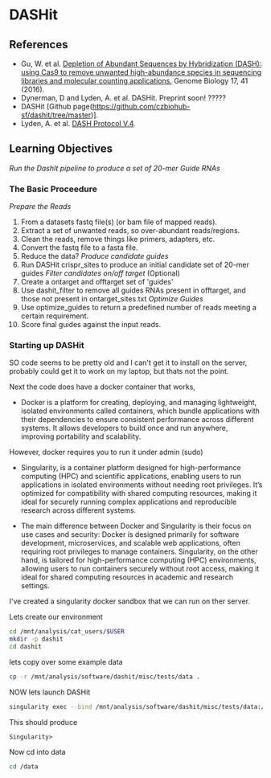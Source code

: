 # DASHit

## References 

- Gu, W. et al. [Depletion of Abundant Sequences by Hybridization (DASH): using Cas9 to remove unwanted high-abundance species in sequencing libraries and molecular counting applications.](https://genomebiology.biomedcentral.com/articles/10.1186/s13059-016-0904-5) Genome Biology 17, 41 (2016).
- Dynerman, D and Lyden, A. et al. DASHit. Preprint soon! ?????
- DASHit [Github page(https://github.com/czbiohub-sf/dashit/tree/master)].
- Lyden, A. et al. [DASH Protocol V.4](https://www.protocols.io/view/dash-protocol-yxmvm7z99v3p/v4).

## Learning Objectives

*Run the DashIt pipeline to produce a set of 20-mer Guide RNAs*

### The Basic Proceedure

*Prepare the Reads*
1. From a datasets fastq file(s) (or bam file of mapped reads).
2. Extract a set of unwanted reads, so over-abundant reads/regions.
3. Clean the reads, remove things like primers, adapters, etc.
4. Convert the fastq file to a fasta file.
5. Reduce the data?
*Produce candidate guides*
6. Run DASHit crispr_sites to produce an initial candidate set of 20-mer guides
*Filter candidates on/off target* (Optional)
7. Create a ontarget and offtarget set of 'guides'
8. Use dashit_filter to remove all guides RNAs present in offtarget, and those not present in ontarget_sites.txt
*Optimize Guides*
9. Use optimize_guides to return a predefined number of reads meeting a certain requirement.
10. Score final guides against the input reads.
    
### Starting up DASHit

SO code seems to be pretty old and I can't get it to install on the server, probably could get it to work on my laptop, but thats not the point.

Next the code does have a docker container that works, 

* Docker is a platform for creating, deploying, and managing lightweight, isolated environments called containers, which bundle applications with their dependencies to ensure consistent performance across different systems. It allows developers to build once and run anywhere, improving portability and scalability.

However, docker requires you to run it under admin (sudo)

* Singularity, is a container platform designed for high-performance computing (HPC) and scientific applications, enabling users to run applications in isolated environments without needing root privileges. It’s optimized for compatibility with shared computing resources, making it ideal for securely running complex applications and reproducible research across different systems.

* The main difference between Docker and Singularity is their focus on use cases and security: Docker is designed primarily for software development, microservices, and scalable web applications, often requiring root privileges to manage containers. Singularity, on the other hand, is tailored for high-performance computing (HPC) environments, allowing users to run containers securely without root access, making it ideal for shared computing resources in academic and research settings.

I've created a singularity docker sandbox that we can run on ther server.

Lets create our environment
```bash
cd /mnt/analysis/cat_users/$USER
mkdir -p dashit
cd dashit
```

lets copy over some example data

```bash
cp -r /mnt/analysis/software/dashit/misc/tests/data .
```

NOW lets launch DASHit

```bash
singularity exec --bind /mnt/analysis/software/dashit/misc/tests/data:/data /mnt/analysis/software/dashit/dashit_sandbox bash
```

This should produce 
```
Singularity>
```

Now cd into data
```bash
cd /data
```



